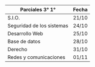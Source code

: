 | Parciales 3° 1° | Fecha |
| ---------- | ---------- |
| S.I.O. | 21/10|
| Seguridad de los sistemas | 24/10 | 
| Desarrollo Web | 25/10 |
| Base de datos | 28/10 |
| Derecho | 31/10 |
| Redes y comunicaciones | 01/11 | 
